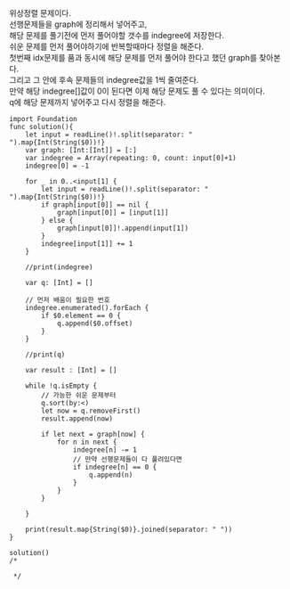 위상정렬 문제이다.   
선행문제들을 graph에 정리해서 넣어주고,   
해당 문제를 풀기전에 먼저 풀어야할 갯수를 indegree에 저장한다.   
쉬운 문제를 먼저 풀어야하기에 반복할때마다 정렬을 해준다.   
첫번째 idx문제를 품과 동시에 해당 문제를 먼저 풀어야 한다고 했던 graph를 찾아본다.   
그리고 그 안에 후속 문제들의 indegree값을 1씩 줄여준다.   
만약 해당 indegree[]값이 0이 된다면 이제 해당 문제도 풀 수 있다는 의미이다.   
q에 해당 문제까지 넣어주고 다시 정렬을 해준다.   

```
import Foundation
func solution(){
    let input = readLine()!.split(separator: " ").map{Int(String($0))!}
    var graph: [Int:[Int]] = [:]
    var indegree = Array(repeating: 0, count: input[0]+1)
    indegree[0] = -1
    
    for _ in 0..<input[1] {
        let input = readLine()!.split(separator: " ").map{Int(String($0))!}
        if graph[input[0]] == nil {
            graph[input[0]] = [input[1]]
        } else {
            graph[input[0]]!.append(input[1])
        }
        indegree[input[1]] += 1
    }
    
    //print(indegree)
    
    var q: [Int] = []
    
    // 먼저 배움이 필요한 번호
    indegree.enumerated().forEach {
        if $0.element == 0 {
            q.append($0.offset)
        }
    }
    
    //print(q)
    
    var result : [Int] = []
    
    while !q.isEmpty {
        // 가능한 쉬운 문제부터
        q.sort(by:<)
        let now = q.removeFirst()
        result.append(now)
        
        if let next = graph[now] {
            for n in next {
                indegree[n] -= 1
                // 만약 선행문제들이 다 풀려있다면
                if indegree[n] == 0 {
                    q.append(n)
                }
            }
        }
        
    }
    
    print(result.map{String($0)}.joined(separator: " "))
}

solution()
/*
 
 */


```
